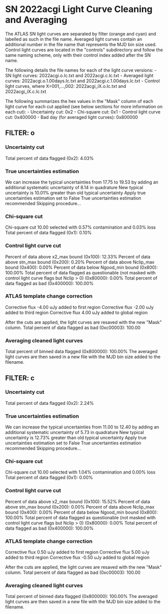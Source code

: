 # SN 2022acgi Light Curve Cleaning and Averaging

The ATLAS SN light curves are separated by filter (orange and cyan) and labelled as such in the file name. Averaged light curves contain an additional number in the file name that represents the MJD bin size used. Control light curves are located in the "controls" subdirectory and follow the same naming scheme, only with their control index added after the SN name.

The following details the file names for each of the light curve versions:
	- SN light curves: 2022acgi.o.lc.txt and 2022acgi.c.lc.txt
	- Averaged light curves: 2022acgi.o.1.00days.lc.txt and 2022acgi.c.1.00days.lc.txt
	- Control light curves, where X=001,...,002: 2022acgi_iX.o.lc.txt and 2022acgi_iX.c.lc.txt

The following summarizes the hex values in the "Mask" column of each light curve for each cut applied (see below sections for more information on each cut): 
	- Uncertainty cut: 0x2
	- Chi-square cut: 0x1
	- Control light curve cut: 0x400000
	- Bad day (for averaged light curves): 0x800000

## FILTER: o

### Uncertainty cut
Total percent of data flagged (0x2): 4.03%

### True uncertainties estimation
We can increase the typical uncertainties from 17.75 to 19.53 by adding an additional systematic uncertainty of 8.14 in quadrature
New typical uncertainty is 10.01% greater than old typical uncertainty
Apply true uncertainties estimation set to False
True uncertainties estimation recommended
Skipping procedure...

### Chi-square cut
Chi-square cut 10.00 selected with 0.57% contamination and 0.03% loss
Total percent of data flagged (0x1): 0.10%

### Control light curve cut
Percent of data above x2_max bound (0x100): 12.33%
Percent of data above stn_max bound (0x200): 0.20%
Percent of data above Nclip_max bound (0x400): 0.00%
Percent of data below Ngood_min bound (0x800): 100.00%
Total percent of data flagged as questionable (not masked with control light curve flags but Nclip > 0) (0x80000): 0.00%
Total percent of data flagged as bad (0x400000): 100.00%

### ATLAS template change correction
Corrective flux -4.00 uJy added to first region
Corrective flux -2.00 uJy added to third region
Corrective flux 4.00 uJy added to global region

After the cuts are applied, the light curves are resaved with the new "Mask" column.
Total percent of data flagged as bad (0xc00003): 100.00

### Averaging cleaned light curves
Total percent of binned data flagged (0x800000): 100.00%
The averaged light curves are then saved in a new file with the MJD bin size added to the filename.

## FILTER: c

### Uncertainty cut
Total percent of data flagged (0x2): 2.24%

### True uncertainties estimation
We can increase the typical uncertainties from 11.00 to 12.40 by adding an additional systematic uncertainty of 5.73 in quadrature
New typical uncertainty is 12.73% greater than old typical uncertainty
Apply true uncertainties estimation set to False
True uncertainties estimation recommended
Skipping procedure...

### Chi-square cut
Chi-square cut 10.00 selected with 1.04% contamination and 0.00% loss
Total percent of data flagged (0x1): 0.00%

### Control light curve cut
Percent of data above x2_max bound (0x100): 15.52%
Percent of data above stn_max bound (0x200): 0.00%
Percent of data above Nclip_max bound (0x400): 0.00%
Percent of data below Ngood_min bound (0x800): 100.00%
Total percent of data flagged as questionable (not masked with control light curve flags but Nclip > 0) (0x80000): 0.00%
Total percent of data flagged as bad (0x400000): 100.00%

### ATLAS template change correction
Corrective flux 0.50 uJy added to first region
Corrective flux 5.00 uJy added to third region
Corrective flux -0.50 uJy added to global region

After the cuts are applied, the light curves are resaved with the new "Mask" column.
Total percent of data flagged as bad (0xc00003): 100.00

### Averaging cleaned light curves
Total percent of binned data flagged (0x800000): 100.00%
The averaged light curves are then saved in a new file with the MJD bin size added to the filename.